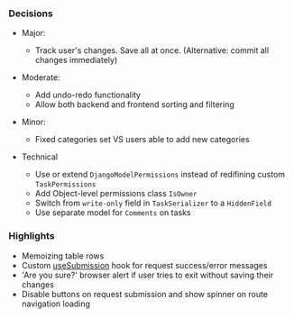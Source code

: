 ### Decisions
- Major:
  -  Track user's changes. Save all at once. (Alternative:
  commit all changes immediately)
- Moderate:
  - Add undo-redo functionality
  - Allow both backend and frontend sorting and filtering
- Minor:
  - Fixed categories set VS users able to add new categories
  
- Technical
  - Use or extend `DjangoModelPermissions` instead of redifining 
    custom `TaskPermissions`
  - Add Object-level permissions class `IsOwner`
  - Switch from `write-only` field in `TaskSerializer` to a `HiddenField`
  - Use separate model for `Comments` on tasks

### Highlights
- Memoizing table rows
- Custom [useSubmission](frontend/frontend/src/hooks/useSubmission.ts) hook for request success/error messages
- 'Are you sure?' browser alert if user tries to exit without saving their changes
- Disable buttons on request submission and show spinner on route navigation loading